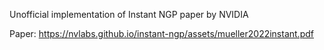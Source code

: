 Unofficial implementation of Instant NGP paper by NVIDIA

Paper: https://nvlabs.github.io/instant-ngp/assets/mueller2022instant.pdf